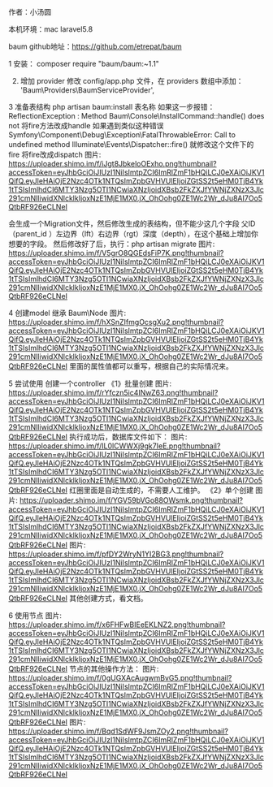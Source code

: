 作者：小汤圆

本机环境：mac  laravel5.8

baum github地址：https://github.com/etrepat/baum

1 安装：
composer require "baum/baum:~1.1"

2. 增加 provider
   修改 config/app.php 文件，在 providers 数组中添加：
   'Baum\Providers\BaumServiceProvider',

3 准备表结构
php artisan baum:install 表名称
如果这一步报错：
ReflectionException : Method Baum\Console\InstallCommand::handle() does not
将fire方法改成handle
如果遇到类似这种错误Symfony\Component\Debug\Exception\FatalThrowableError: Call to undefined method Illuminate\Events\Dispatcher::fire()
就修改这个文件下的fire  将fire改成dispatch
图片: https://uploader.shimo.im/f/iJgt8JbkeloOExho.png!thumbnail?accessToken=eyJhbGciOiJIUzI1NiIsImtpZCI6ImRlZmF1bHQiLCJ0eXAiOiJKV1QifQ.eyJleHAiOjE2Nzc4OTk1NTQsImZpbGVHVUlEIjoiZGtSS2t5eHM0TjB4Yk1tTSIsImlhdCI6MTY3Nzg5OTI1NCwiaXNzIjoidXBsb2FkZXJfYWNjZXNzX3Jlc291cmNlIiwidXNlcklkIjoxNzE1MjE1MX0.jX_OhOohg0ZE1Wc2Wr_dJu8AI7Oo5QtbRF926eCLNeI

会生成一个Migration文件，然后修改生成的表结构，但不能少这几个字段 父ID （parent_id ）左边界（lft）右边界（rgt）深度（depth），在这个基础上增加你想要的字段。
然后修改好了后，执行：php artisan migrate
图片: https://uploader.shimo.im/f/V5grO8QGEdsFiP7K.png!thumbnail?accessToken=eyJhbGciOiJIUzI1NiIsImtpZCI6ImRlZmF1bHQiLCJ0eXAiOiJKV1QifQ.eyJleHAiOjE2Nzc4OTk1NTQsImZpbGVHVUlEIjoiZGtSS2t5eHM0TjB4Yk1tTSIsImlhdCI6MTY3Nzg5OTI1NCwiaXNzIjoidXBsb2FkZXJfYWNjZXNzX3Jlc291cmNlIiwidXNlcklkIjoxNzE1MjE1MX0.jX_OhOohg0ZE1Wc2Wr_dJu8AI7Oo5QtbRF926eCLNeI

4 创建model
继承 Baum\Node
图片: https://uploader.shimo.im/f/hXSnZIfmgOcsgXu2.png!thumbnail?accessToken=eyJhbGciOiJIUzI1NiIsImtpZCI6ImRlZmF1bHQiLCJ0eXAiOiJKV1QifQ.eyJleHAiOjE2Nzc4OTk1NTQsImZpbGVHVUlEIjoiZGtSS2t5eHM0TjB4Yk1tTSIsImlhdCI6MTY3Nzg5OTI1NCwiaXNzIjoidXBsb2FkZXJfYWNjZXNzX3Jlc291cmNlIiwidXNlcklkIjoxNzE1MjE1MX0.jX_OhOohg0ZE1Wc2Wr_dJu8AI7Oo5QtbRF926eCLNeI
里面的属性值都可以重写，根据自己的实际情况来。

5 尝试使用
创建一个controller
《1》批量创建
图片: https://uploader.shimo.im/f/rYfczn5ic4INwZ63.png!thumbnail?accessToken=eyJhbGciOiJIUzI1NiIsImtpZCI6ImRlZmF1bHQiLCJ0eXAiOiJKV1QifQ.eyJleHAiOjE2Nzc4OTk1NTQsImZpbGVHVUlEIjoiZGtSS2t5eHM0TjB4Yk1tTSIsImlhdCI6MTY3Nzg5OTI1NCwiaXNzIjoidXBsb2FkZXJfYWNjZXNzX3Jlc291cmNlIiwidXNlcklkIjoxNzE1MjE1MX0.jX_OhOohg0ZE1Wc2Wr_dJu8AI7Oo5QtbRF926eCLNeI
执行成功后，数据库文件如下：
图片: https://uploader.shimo.im/f/IL0lCWWXj9gk7IeE.png!thumbnail?accessToken=eyJhbGciOiJIUzI1NiIsImtpZCI6ImRlZmF1bHQiLCJ0eXAiOiJKV1QifQ.eyJleHAiOjE2Nzc4OTk1NTQsImZpbGVHVUlEIjoiZGtSS2t5eHM0TjB4Yk1tTSIsImlhdCI6MTY3Nzg5OTI1NCwiaXNzIjoidXBsb2FkZXJfYWNjZXNzX3Jlc291cmNlIiwidXNlcklkIjoxNzE1MjE1MX0.jX_OhOohg0ZE1Wc2Wr_dJu8AI7Oo5QtbRF926eCLNeI
红圈里面是自动生成的，不需要人工维护。
《2》单个创建
图片: https://uploader.shimo.im/f/YGV59bVGo88OWsmk.png!thumbnail?accessToken=eyJhbGciOiJIUzI1NiIsImtpZCI6ImRlZmF1bHQiLCJ0eXAiOiJKV1QifQ.eyJleHAiOjE2Nzc4OTk1NTQsImZpbGVHVUlEIjoiZGtSS2t5eHM0TjB4Yk1tTSIsImlhdCI6MTY3Nzg5OTI1NCwiaXNzIjoidXBsb2FkZXJfYWNjZXNzX3Jlc291cmNlIiwidXNlcklkIjoxNzE1MjE1MX0.jX_OhOohg0ZE1Wc2Wr_dJu8AI7Oo5QtbRF926eCLNeI
图片: https://uploader.shimo.im/f/pfDY2WryN1YI2BG3.png!thumbnail?accessToken=eyJhbGciOiJIUzI1NiIsImtpZCI6ImRlZmF1bHQiLCJ0eXAiOiJKV1QifQ.eyJleHAiOjE2Nzc4OTk1NTQsImZpbGVHVUlEIjoiZGtSS2t5eHM0TjB4Yk1tTSIsImlhdCI6MTY3Nzg5OTI1NCwiaXNzIjoidXBsb2FkZXJfYWNjZXNzX3Jlc291cmNlIiwidXNlcklkIjoxNzE1MjE1MX0.jX_OhOohg0ZE1Wc2Wr_dJu8AI7Oo5QtbRF926eCLNeI
其他创建方式，看文档。

6 使用节点
图片: https://uploader.shimo.im/f/x6FHFwBIEeEKLNZ2.png!thumbnail?accessToken=eyJhbGciOiJIUzI1NiIsImtpZCI6ImRlZmF1bHQiLCJ0eXAiOiJKV1QifQ.eyJleHAiOjE2Nzc4OTk1NTQsImZpbGVHVUlEIjoiZGtSS2t5eHM0TjB4Yk1tTSIsImlhdCI6MTY3Nzg5OTI1NCwiaXNzIjoidXBsb2FkZXJfYWNjZXNzX3Jlc291cmNlIiwidXNlcklkIjoxNzE1MjE1MX0.jX_OhOohg0ZE1Wc2Wr_dJu8AI7Oo5QtbRF926eCLNeI
节点的其他操作方法：
图片: https://uploader.shimo.im/f/0gUGXAcAugwmBvG5.png!thumbnail?accessToken=eyJhbGciOiJIUzI1NiIsImtpZCI6ImRlZmF1bHQiLCJ0eXAiOiJKV1QifQ.eyJleHAiOjE2Nzc4OTk1NTQsImZpbGVHVUlEIjoiZGtSS2t5eHM0TjB4Yk1tTSIsImlhdCI6MTY3Nzg5OTI1NCwiaXNzIjoidXBsb2FkZXJfYWNjZXNzX3Jlc291cmNlIiwidXNlcklkIjoxNzE1MjE1MX0.jX_OhOohg0ZE1Wc2Wr_dJu8AI7Oo5QtbRF926eCLNeI
图片: https://uploader.shimo.im/f/Bqd1SdWF9JsmZOy2.png!thumbnail?accessToken=eyJhbGciOiJIUzI1NiIsImtpZCI6ImRlZmF1bHQiLCJ0eXAiOiJKV1QifQ.eyJleHAiOjE2Nzc4OTk1NTQsImZpbGVHVUlEIjoiZGtSS2t5eHM0TjB4Yk1tTSIsImlhdCI6MTY3Nzg5OTI1NCwiaXNzIjoidXBsb2FkZXJfYWNjZXNzX3Jlc291cmNlIiwidXNlcklkIjoxNzE1MjE1MX0.jX_OhOohg0ZE1Wc2Wr_dJu8AI7Oo5QtbRF926eCLNeI


























